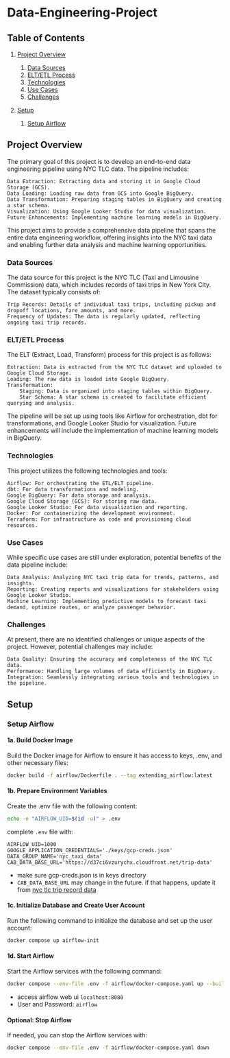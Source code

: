 # Data-Engineering-Project

## Table of Contents
1. [Project Overview](#project-overview)

    1. [Data Sources](#data-sources)
    2. [ELT/ETL Process](#eltetl-process)
    3. [Technologies](#technologies)
    4. [Use Cases](#use-cases)
    5. [Challenges](#challenges)

2. [Setup](#setup)

    1. [Setup Airflow](#setup-airflow)

## Project Overview

The primary goal of this project is to develop an end-to-end data engineering pipeline using NYC TLC data. The pipeline includes:

    Data Extraction: Extracting data and storing it in Google Cloud Storage (GCS).
    Data Loading: Loading raw data from GCS into Google BigQuery.
    Data Transformation: Preparing staging tables in BigQuery and creating a star schema.
    Visualization: Using Google Looker Studio for data visualization.
    Future Enhancements: Implementing machine learning models in BigQuery.

This project aims to provide a comprehensive data pipeline that spans the entire data engineering workflow, offering insights into the NYC taxi data and enabling further data analysis and machine learning opportunities.

### Data Sources

The data source for this project is the NYC TLC (Taxi and Limousine Commission) data, which includes records of taxi trips in New York City. The dataset typically consists of:

    Trip Records: Details of individual taxi trips, including pickup and dropoff locations, fare amounts, and more.
    Frequency of Updates: The data is regularly updated, reflecting ongoing taxi trip records.

### ELT/ETL Process

The ELT (Extract, Load, Transform) process for this project is as follows:

    Extraction: Data is extracted from the NYC TLC dataset and uploaded to Google Cloud Storage.
    Loading: The raw data is loaded into Google BigQuery.
    Transformation:
        Staging: Data is organized into staging tables within BigQuery.
        Star Schema: A star schema is created to facilitate efficient querying and analysis.

The pipeline will be set up using tools like Airflow for orchestration, dbt for transformations, and Google Looker Studio for visualization. Future enhancements will include the implementation of machine learning models in BigQuery.

### Technologies

This project utilizes the following technologies and tools:

    Airflow: For orchestrating the ETL/ELT pipeline.
    dbt: For data transformations and modeling.
    Google BigQuery: For data storage and analysis.
    Google Cloud Storage (GCS): For storing raw data.
    Google Looker Studio: For data visualization and reporting.
    Docker: For containerizing the development environment.
    Terraform: For infrastructure as code and provisioning cloud resources.

### Use Cases

While specific use cases are still under exploration, potential benefits of the data pipeline include:

    Data Analysis: Analyzing NYC taxi trip data for trends, patterns, and insights.
    Reporting: Creating reports and visualizations for stakeholders using Google Looker Studio.
    Machine Learning: Implementing predictive models to forecast taxi demand, optimize routes, or analyze passenger behavior.

### Challenges

At present, there are no identified challenges or unique aspects of the project. However, potential challenges may include:

    Data Quality: Ensuring the accuracy and completeness of the NYC TLC data.
    Performance: Handling large volumes of data efficiently in BigQuery.
    Integration: Seamlessly integrating various tools and technologies in the pipeline.


## Setup
### Setup Airflow

#### 1a. Build Docker Image
Build the Docker image for Airflow to ensure it has access to keys, .env, and other necessary files:
```bash
docker build -f airflow/Dockerfile . --tag extending_airflow:latest
```


#### 1b. Prepare Environment Variables
Create the .env file with the following content:
```bash
echo -e "AIRFLOW_UID=$(id -u)" > .env
```

complete `.env` file with:
```.env
AIRFLOW_UID=1000
GOOGLE_APPLICATION_CREDENTIALS='./keys/gcp-creds.json'
DATA_GROUP_NAME='nyc_taxi_data'
CAB_DATA_BASE_URL='https://d37ci6vzurychx.cloudfront.net/trip-data'
```
- make sure gcp-creds.json is in keys directory
- `CAB_DATA_BASE_URL` may change in the future. if that happens, update it from [nyc tlc trip record data](https://www.nyc.gov/site/tlc/about/tlc-trip-record-data.page)

#### 1c. Initialize Database and Create User Account
Run the following command to initialize the database and set up the user account:
```bash
docker compose up airflow-init
```


#### 1d. Start Airflow
Start the Airflow services with the following command:
```bash
docker compose --env-file .env -f airflow/docker-compose.yaml up --build -d
```
- access airflow web ui `localhost:8080`
- User and Password: `airflow`

#### Optional: Stop Airflow
If needed, you can stop the Airflow services with:
```bash
docker compose --env-file .env -f airflow/docker-compose.yaml down
```

